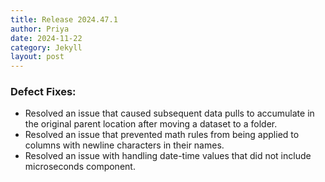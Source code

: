 ```yaml
---
title: Release 2024.47.1
author: Priya
date: 2024-11-22
category: Jekyll
layout: post
---
```

### Defect Fixes:
* Resolved an issue that caused subsequent data pulls to accumulate in the original parent location after moving a dataset to a folder.
* Resolved an issue that prevented math rules from being applied to columns with newline characters in their names.
* Resolved an issue with handling date-time values that did not include microseconds component.